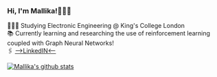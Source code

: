 ### Hi, I'm Mallika!👩🏽‍💻

👩🏽‍🎓 Studying Electronic Engineering @ King's College London <br/>
📚 Currently learning and researching the use of reinforcement learning coupled with Graph Neural Networks! <br/>
🖇️ [-->LinkedIN<--](https://www.linkedin.com/in/mallika-chhowala-44707b1b6/) <br/>

[![Mallika's github stats](https://github-readme-stats.vercel.app/api?username=mallikachhowala&count_private=true&show_icons=true&theme=radical&hide=false)](https://github.com/mallikachhowala/github-readme-stats)
